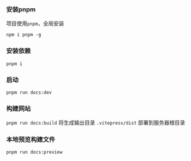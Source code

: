 ### 安装pnpm
项目使用`pnpm`，全局安装   

`npm i pnpm -g`

### 安装依赖
`pnpm i`

### 启动
`pnpm run docs:dev`  

### 构建网站
`pnpm run docs:build`  将生成输出目录 `.vitepress/dist` 部署到服务器根目录

### 本地预览构建文件
`pnpm run docs:preview` 